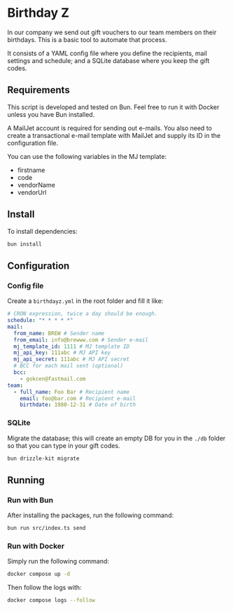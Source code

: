 # Birthday Z

In our company we send out gift vouchers to our team members on their birthdays. This is a basic tool to automate that process.

It consists of a YAML config file where you define the recipients, mail settings and schedule; and a SQLite database where you keep the gift codes.

## Requirements

This script is developed and tested on Bun. Feel free to run it with Docker unless you have Bun installed.

A MailJet account is required for sending out e-mails. You also need to create a transactional e-mail template with MailJet and supply its ID in the configuration file.

You can use the following variables in the MJ template:

- firstname
- code
- vendorName
- vendorUrl

## Install

To install dependencies:

```bash
bun install
```

## Configuration

### Config file

Create a `birthdayz.yml` in the root folder and fill it like:

```YAML
# CRON expression, twice a day should be enough.
schedule: "* * * * *"
mail:
  from_name: BREW # Sender name
  from_email: info@brewww.com # Sender e-mail
  mj_template_id: 1111 # MJ template ID
  mj_api_key: 111abc # MJ API key
  mj_api_secret: 111abc # MJ API secret
  # BCC for each mail sent (optional)
  bcc:
    - gokcen@fastmail.com
team:
  - full_name: Foo Bar # Recipient name
    email: foo@bar.com # Recipient e-mail
    birthdate: 1980-12-31 # Date of birth
```

### SQLite

Migrate the database; this will create an empty DB for you in the `./db` folder so that you can type in your gift codes.

```bash
bun drizzle-kit migrate
```

## Running

### Run with Bun

After installing the packages, run the following command:

```bash
bun run src/index.ts send
```

### Run with Docker

Simply run the following command:

```bash
docker compose up -d
```

Then follow the logs with:

```bash
docker compose logs --follow
```
